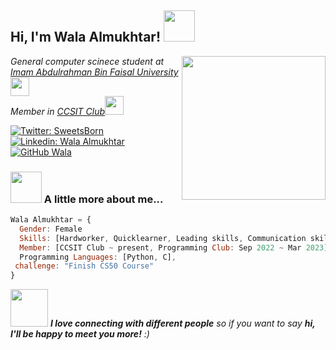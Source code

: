 <h2> Hi, I'm Wala Almukhtar! <img src="https://media.giphy.com/media/mGcNjsfWAjY5AEZNw6/giphy.gif" width="50"></h2>
<img align='right' src="![image](https://github.com/Walaalmukhtar1/Walaalmukhtar1/assets/113856543/bbfa5688-d32a-4d5e-973e-4571b28ee961)
" width="230">
<p><em> General computer scinece student at <a href="https://www.iau.edu.sa/en">Imam Abdulrahman Bin Faisal University</a><img src="https://media.giphy.com/media/fYSnHlufseco8Fh93Z/giphy.gif" width="30"></br>Member in <a href="https://twitter.com/ccsit_club">CCSIT Club</a><img src="https://media.giphy.com/media/WUlplcMpOCEmTGBtBW/giphy.gif" width="30"> 
</em></p>

[![Twitter: SweetsBorn](https://img.shields.io/twitter/follow/SweetsBorn?style=social)](https://twitter.com/SweetsBorn)
[![Linkedin: Wala Almukhtar](https://img.shields.io/badge/-Wala-Almukhtar-blue?style=flat-square&logo=Linkedin&logoColor=white&link=https://www.linkedin.com/in/Wala-Almukhtar/)](https://www.linkedin.com/in/wala-almukhtar-57a170219/)
[![GitHub Wala](https://img.shields.io/github/followers/Walaalmukhtar1?label=follow&style=social)](https://github.com/Walaalmukhtar1)


### <img src="https://media.giphy.com/media/VgCDAzcKvsR6OM0uWg/giphy.gif" width="50"> A little more about me...  

```javascript
Wala Almukhtar = {
  Gender: Female
  Skills: [Hardworker, Quicklearner, Leading skills, Communication skills]
  Member: [CCSIT Club ~ present, Programming Club: Sep 2022 ~ Mar 2023],
  Programming Languages: [Python, C],
 challenge: "Finish CS50 Course"
}
```

<img src="https://media.giphy.com/media/LnQjpWaON8nhr21vNW/giphy.gif" width="60"> <em><b>I love connecting with different people</b> so if you want to say <b>hi, I'll be happy to meet you more!</b> :)</em>
